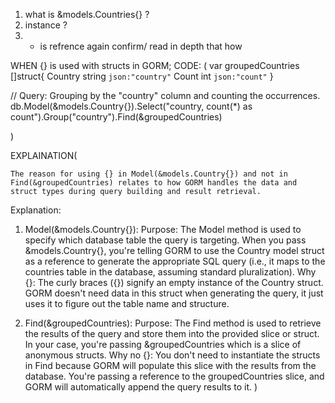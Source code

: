 1. what is &models.Countries{} ?
2. instance ?
3. * is refrence again confirm/ read in depth that how

WHEN {} is used with structs in GORM;
CODE: ( 
var groupedCountries []struct{
    Country string `json:"country"`
    Count   int    `json:"count"`
}

// Query: Grouping by the "country" column and counting the occurrences.
db.Model(&models.Country{}).Select("country, count(*) as count").Group("country").Find(&groupedCountries)

)

EXPLAINATION(
    
    The reason for using {} in Model(&models.Country{}) and not in Find(&groupedCountries) relates to how GORM handles the data and struct types during query building and result retrieval.

Explanation:
1. Model(&models.Country{}):
Purpose: The Model method is used to specify which database table the query is targeting. When you pass &models.Country{}, you're telling GORM to use the Country model struct as a reference to generate the appropriate SQL query (i.e., it maps to the countries table in the database, assuming standard pluralization).
Why {}: The curly braces ({}) signify an empty instance of the Country struct. GORM doesn't need data in this struct when generating the query, it just uses it to figure out the table name and structure.

2. Find(&groupedCountries):
Purpose: The Find method is used to retrieve the results of the query and store them into the provided slice or struct. In your case, you're passing &groupedCountries which is a slice of anonymous structs.
Why no {}: You don't need to instantiate the structs in Find because GORM will populate this slice with the results from the database. You're passing a reference to the groupedCountries slice, and GORM will automatically append the query results to it.
)